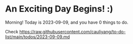 # An Exciting Day Begins! :)

Morning! Today is 2023-09-09, and you have 0 things to do.

Check https://raw.githubusercontent.com/cauliyang/to-do-list/main/todos/2023-09-09.md